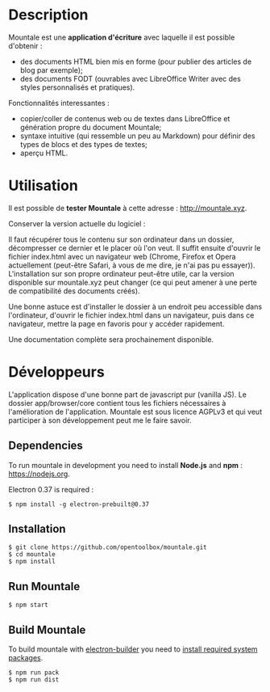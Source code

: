 # Description

Mountale est une **application d'écriture** avec laquelle il est possible d'obtenir :

- des documents HTML bien mis en forme (pour publier des articles de blog par exemple);
- des documents FODT (ouvrables avec LibreOffice Writer avec des styles personnalisés et pratiques).

Fonctionnalités interessantes :

- copier/coller de contenus web ou de textes dans LibreOffice et génération propre du document Mountale;
- syntaxe intuitive (qui ressemble un peu au Markdown) pour définir des types de blocs et des types de textes;
- aperçu HTML.

# Utilisation

Il est possible de **tester Mountale** à cette adresse : http://mountale.xyz.

Conserver la version actuelle du logiciel :

Il faut récupérer tous le contenu sur son ordinateur dans un dossier, décompresser ce dernier et le placer où l'on veut. Il suffit ensuite d'ouvrir le fichier index.html avec un navigateur web (Chrome, Firefox et Opera actuellement (peut-être Safari, à vous de me dire, je n'ai pas pu essayer)). L'installation sur son propre ordinateur peut-être utile, car la version disponible sur mountale.xyz peut changer (ce qui peut amener à une perte de compatibilité des documents créés).

Une bonne astuce est d'installer le dossier à un endroit peu accessible dans l'ordinateur, d'ouvrir le fichier index.html dans un navigateur, puis dans ce navigateur, mettre la page en favoris pour y accéder rapidement.

Une documentation complète sera prochainement disponible.

# Développeurs

L'application dispose d'une bonne part de javascript pur (vanilla JS). Le dossier app/browser/core contient tous les fichiers nécessaires à l'amélioration de l'application. Mountale est sous licence AGPLv3 et qui veut participer à son développement peut me le faire savoir.

## Dependencies

To run mountale in development you need to install **Node.js** and **npm** : https://nodejs.org.

Electron 0.37 is required :

    $ npm install -g electron-prebuilt@0.37

## Installation

    $ git clone https://github.com/opentoolbox/mountale.git
    $ cd mountale
    $ npm install

## Run Mountale

    $ npm start

## Build Mountale

To build mountale with [electron-builder](https://github.com/electron-userland/electron-builder/wiki/Multi-Platform-Build) you need to [install required system packages](https://github.com/electron-userland/electron-builder/wiki/Multi-Platform-Build).

    $ npm run pack
    $ npm run dist
